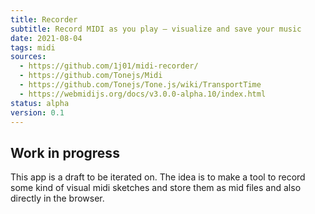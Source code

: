 ```yaml
---
title: Recorder
subtitle: Record MIDI as you play – visualize and save your music
date: 2021-08-04
tags: midi
sources: 
  - https://github.com/1j01/midi-recorder/
  - https://github.com/Tonejs/Midi
  - https://github.com/Tonejs/Tone.js/wiki/TransportTime
  - https://webmidijs.org/docs/v3.0.0-alpha.10/index.html
status: alpha
version: 0.1
---
```


<client-only>
  <midi-recorder />
</client-only>


## Work in progress

This app is a draft to be iterated on. The idea is to make a tool to record some kind of visual midi sketches and store them as mid files and also directly in the browser. 